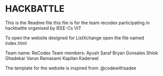 # HACKBATTLE

This is the Readme file
this file is for the team recodex participating in hackbattle organised by IEEE-Cs VIT

To open the website designed for ListXchange open the file named index.html


Team name: ReCodex
Team members: Ayush Saraf
              Bryan Gonsales
              Shlok Ghadekar
              Varun Ramasami
              Kapilan Kaderwel

The template for the website is inspired from: @codewithsadee
